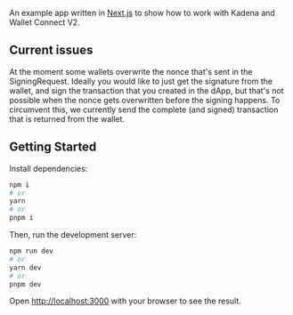An example app written in [Next.js](https://nextjs.org/) to show how to work
with Kadena and Wallet Connect V2.

## Current issues

At the moment some wallets overwrite the nonce that's sent in the
SigningRequest. Ideally you would like to just get the signature from the
wallet, and sign the transaction that you created in the dApp, but that's not
possible when the nonce gets overwritten before the signing happens. To
circumvent this, we currently send the complete (and signed) transaction that is
returned from the wallet.

## Getting Started

Install dependencies:

```bash
npm i
# or
yarn
# or
pnpm i
```

Then, run the development server:

```bash
npm run dev
# or
yarn dev
# or
pnpm dev
```

Open [http://localhost:3000](http://localhost:3000) with your browser to see the
result.
